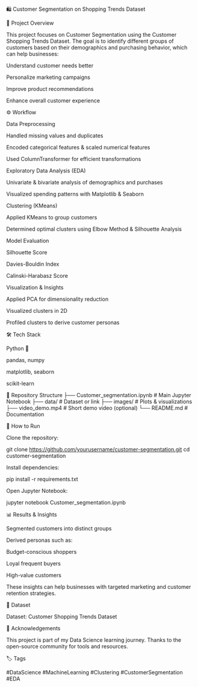 🛍️ Customer Segmentation on Shopping Trends Dataset

📌 Project Overview

This project focuses on Customer Segmentation using the Customer Shopping Trends Dataset.
The goal is to identify different groups of customers based on their demographics and purchasing behavior, which can help businesses:

Understand customer needs better

Personalize marketing campaigns

Improve product recommendations

Enhance overall customer experience

⚙️ Workflow

Data Preprocessing

Handled missing values and duplicates

Encoded categorical features & scaled numerical features

Used ColumnTransformer for efficient transformations

Exploratory Data Analysis (EDA)

Univariate & bivariate analysis of demographics and purchases

Visualized spending patterns with Matplotlib & Seaborn

Clustering (KMeans)

Applied KMeans to group customers

Determined optimal clusters using Elbow Method & Silhouette Analysis

Model Evaluation

Silhouette Score

Davies-Bouldin Index

Calinski-Harabasz Score

Visualization & Insights

Applied PCA for dimensionality reduction

Visualized clusters in 2D

Profiled clusters to derive customer personas

🛠️ Tech Stack

Python 🐍

pandas, numpy

matplotlib, seaborn

scikit-learn

📂 Repository Structure
├── Customer_segmentation.ipynb   # Main Jupyter Notebook
├── data/                         # Dataset or link
├── images/                       # Plots & visualizations
├── video_demo.mp4                 # Short demo video (optional)
└── README.md                     # Documentation

🚀 How to Run

Clone the repository:

git clone https://github.com/yourusername/customer-segmentation.git
cd customer-segmentation


Install dependencies:

pip install -r requirements.txt


Open Jupyter Notebook:

jupyter notebook Customer_segmentation.ipynb

📊 Results & Insights

Segmented customers into distinct groups

Derived personas such as:

Budget-conscious shoppers

Loyal frequent buyers

High-value customers

These insights can help businesses with targeted marketing and customer retention strategies.

🔗 Dataset

Dataset: Customer Shopping Trends Dataset

🙌 Acknowledgements

This project is part of my Data Science learning journey.
Thanks to the open-source community for tools and resources.

🏷️ Tags

#DataScience #MachineLearning #Clustering #CustomerSegmentation #EDA
